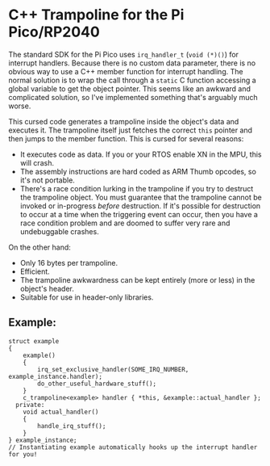 # C++ Trampoline for the Pi Pico/RP2040

The standard SDK for the Pi Pico uses `irq_handler_t` (`void (*)()`) for interrupt handlers.
Because there is no custom data parameter, there is no obvious way to use a C++ member function for interrupt handling.
The normal solution is to wrap the call through a `static` C function accessing a global variable to get the object pointer.
This seems like an awkward and complicated solution, so I've implemented something that's arguably much worse.

This cursed code generates a trampoline inside the object's data and executes it.
The trampoline itself just fetches the correct `this` pointer and then jumps to the member function.
This is cursed for several reasons:

 - It executes code as data. If you or your RTOS enable XN in the MPU, this will crash.
 - The assembly instructions are hard coded as ARM Thumb opcodes, so it's not portable.
 - There's a race condition lurking in the trampoline if you try to destruct the trampoline object.
   You must guarantee that the trampoline cannot be invoked or in-progress *before* destruction.
   If it's possible for destruction to occur at a time when the triggering event can occur, 
   then you have a race condition problem and are doomed to suffer very rare and undebuggable crashes.

On the other hand:

 - Only 16 bytes per trampoline.
 - Efficient.
 - The trampoline awkwardness can be kept entirely (more or less) in the object's header.
 - Suitable for use in header-only libraries.

## Example:

```
struct example
{
    example()
    {
        irq_set_exclusive_handler(SOME_IRQ_NUMBER, example_instance.handler);
        do_other_useful_hardware_stuff();
    }
    c_trampoline<example> handler { *this, &example::actual_handler };
  private:
    void actual_handler()
    {
        handle_irq_stuff();
    }
} example_instance;
// Instantiating example automatically hooks up the interrupt handler for you!
```
